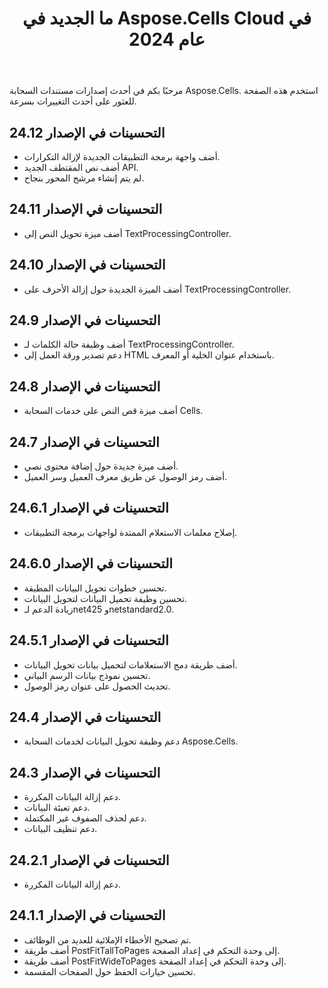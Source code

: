 ﻿---
title: ما الجديد في Aspose.Cells Cloud في عام 2024
second_title: Latest Updates & Feature
linktitle: ما الجديد في 202
type: docs
weight: 20
url: /ar/new-features/2024/
keywords: What's new in aspose cells cloud. Microsoft Office Excel, Open Office Spreadsheet, CSV, PDF
description: تصف هذه الصفحة الميزات السحابية الجديدة الأكثر إثارة للاهتمام Aspose.Cells التي تم تقديمها في الإصدارات الأخيرة
kwords: Excel، Office Cloud، REST API، جدول بيانات، PDF، CSV، Json، Markdown، ما الجديد في Aspose.Cells Cloud
---
مرحبًا بكم في أحدث إصدارات مستندات السحابة Aspose.Cells. استخدم هذه الصفحة للعثور على أحدث التغييرات بسرعة.

## التحسينات في الإصدار 24.12

- أضف واجهة برمجة التطبيقات الجديدة لإزالة التكرارات.
- أضف نص المقتطف الجديد API.
- لم يتم إنشاء مرشح المحور بنجاح.

## التحسينات في الإصدار 24.11

- أضف ميزة تحويل النص إلى TextProcessingController.

## التحسينات في الإصدار 24.10

- أضف الميزة الجديدة حول إزالة الأحرف على TextProcessingController.

## التحسينات في الإصدار 24.9

- أضف وظيفة حالة الكلمات لـ TextProcessingController.
- دعم تصدير ورقة العمل إلى HTML باستخدام عنوان الخلية أو المعرف.

## التحسينات في الإصدار 24.8

- أضف ميزة قص النص على خدمات السحابة Cells.

## التحسينات في الإصدار 24.7

- أضف ميزة جديدة حول إضافة محتوى نصي.
- أضف رمز الوصول عن طريق معرف العميل وسر العميل.

## التحسينات في الإصدار 24.6.1

- إصلاح معلمات الاستعلام الممتدة لواجهات برمجة التطبيقات.

## التحسينات في الإصدار 24.6.0

- تحسين خطوات تحويل البيانات المطبقة.
- تحسين وظيفة تحميل البيانات لتحويل البيانات.
- زيادة الدعم لـnet425 وnetstandard2.0.

## التحسينات في الإصدار 24.5.1

- أضف طريقة دمج الاستعلامات لتحميل بيانات تحويل البيانات.
- تحسين نموذج بيانات الرسم البياني.
- تحديث الحصول على عنوان رمز الوصول.

## التحسينات في الإصدار 24.4

- دعم وظيفة تحويل البيانات لخدمات السحابة Aspose.Cells.

## التحسينات في الإصدار 24.3

- دعم إزالة البيانات المكررة.
- دعم تعبئة البيانات.
- دعم لحذف الصفوف غير المكتملة.
- دعم تنظيف البيانات.

## التحسينات في الإصدار 24.2.1

- دعم إزالة البيانات المكررة.

## التحسينات في الإصدار 24.1.1

- تم تصحيح الأخطاء الإملائية للعديد من الوظائف.
- أضف طريقة PostFitTallToPages إلى وحدة التحكم في إعداد الصفحة.
- أضف طريقة PostFitWideToPages إلى وحدة التحكم في إعداد الصفحة.
- تحسين خيارات الحفظ حول الصفحات المقسمة.
